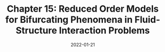 ---
title: "Chapter 15: Reduced Order Models for Bifurcating Phenomena in Fluid-Structure Interaction Problems"
collection: publications
permalink: /publication/2022-01-21-Chapter-15-Reduced-Order-Models-for-Bifurcating-Phenomena-in-Fluid-Structure-Interaction-Problems
date: 2022-01-21
item: 4
venue: 'In the proceedings of Advanced Reduced Order Methods and Applications in Computational Fluid Dynamics'
paperurl: 'https://doi.org/10.1137/1.9781611977257.ch15'
authors: 'M. Khamlich, F. Pichi, G. Rozza'
pubsource: 'proceeding'
bibtex: '@incollection{KhamlichChapter15Reduced2022, <br>
  title = {Chapter 15: {{Reduced Order Models}} for {{Bifurcating Phenomena}} in {{Fluid-Structure Interaction Problems}}},<br>
  shorttitle = {Chapter 15},<br>
  booktitle = {Advanced {{Reduced Order Methods}} and {{Applications}} in {{Computational Fluid Dynamics}}},<br>
  author = {Khamlich, Moaad and Pichi, Federico and Rozza, Gianluigi},<br>
  year = {2022},<br>
  series = {Computational {{Science}} \& {{Engineering}}},<br>
  pages = {311--324},<br>
  publisher = {{Society for Industrial and Applied Mathematics}},<br>
  doi = {10.1137/1.9781611977257.ch15},<br>
  urldate = {2022-11-25},<br>
  isbn = {978-1-61197-724-0}}<br>
'
---